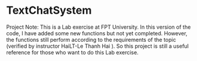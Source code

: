 # TextChatSystem

Project Note:
This is a Lab exercise at FPT University. In this version of the code, I have added some new functions but not yet completed. However, the functions still perform according to the requirements of the topic (verified by instructor HaiLT-Le Thanh Hai ). So this project is still a useful reference for those who want to do this Lab exercise.
